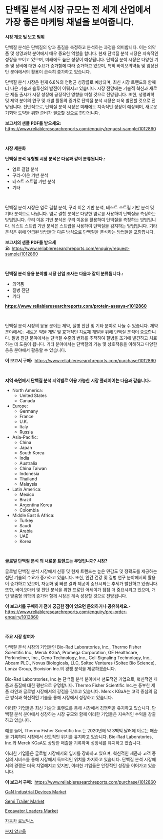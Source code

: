 <p><h1>단백질 분석 시장 규모는 전 세계 산업에서 가장 좋은 마케팅 채널을 보여줍니다.</h1></p><p><strong>시장 개요 및 보고 범위</strong></p>
<p><p>단백질 분석은 단백질의 양과 품질을 측정하고 분석하는 과정을 의미합니다. 이는 의약품 및 생명과학 분야에서 매우 중요한 역할을 합니다. 현재 단백질 분석 시장은 지속적인 성장을 보이고 있으며, 미래에도 높은 성장이 예상됩니다. 단백질 분석 시장은 다양한 기술 및 장비에 대한 수요가 증가함에 따라 증가하고 있으며, 특히 바이오의약품 및 임상진단 분야에서의 활용이 급속히 증가하고 있습니다.</p><p>단백질 분석 시장은 현재 6.8%의 연평균 성장률로 예상되며, 최신 시장 트렌드와 함께 더 나은 기술과 솔루션의 발전이 이뤄지고 있습니다. 시장 전망에는 기술적 혁신과 새로운 제품 출시가 시장 성장에 긍정적인 영향을 미칠 것으로 전망됩니다. 또한, 생명과학 및 제약 분야의 연구 및 개발 활동의 증가로 단백질 분석 시장은 더욱 발전할 것으로 전망됩니다. 전반적으로, 단백질 분석 시장은 미래에도 지속적인 성장이 예상되며, 새로운 기회와 도약을 위한 준비가 필요할 것으로 판단됩니다.</p></p>
<p><strong>보고서의 샘플 PDF를 받으세요:</strong> <a href="https://www.reliableresearchreports.com/enquiry/request-sample/1012860">https://www.reliableresearchreports.com/enquiry/request-sample/1012860</a></p>
<p>&nbsp;</p>
<p><strong>시장 세분화</strong></p>
<p><strong>단백질 분석 유형별 시장 분석은 다음과 같이 분류됩니다.:</strong></p>
<p><ul><li>염료 결합 분석</li><li>구리-이온 기반 분석</li><li>테스트 스트립 기반 분석</li><li>기타</li></ul></p>
<p>&nbsp;</p>
<p><p>단백질 분석 시장은 염료 결합 분석, 구리 이온 기반 분석, 테스트 스트립 기반 분석 및 기타 분석으로 나뉩니다. 염료 결합 분석은 다양한 염료를 사용하여 단백질을 측정하는 방법입니다. 구리 이온 기반 분석은 구리 이온을 활용하여 단백질을 측정하는 방법입니다. 테스트 스트립 기반 분석은 스트립을 사용하여 단백질을 감지하는 방법입니다. 기타 분석은 위에 언급된 방법들과 다른 방식으로 단백질을 분석하는 방법들을 포함합니다.</p></p>
<p><strong>보고서의 샘플 PDF를 받으세요:</strong>&nbsp;<a href="https://www.reliableresearchreports.com/enquiry/request-sample/1012860">https://www.reliableresearchreports.com/enquiry/request-sample/1012860</a></p>
<p>&nbsp;</p>
<p><strong> 단백질 분석 응용 분야별 시장 산업 조사는 다음과 같이 분류됩니다.:</strong></p>
<p><ul><li>의약품</li><li>질병 진단</li><li>기타</li></ul></p>
<p><strong><a href="https://www.reliableresearchreports.com/protein-assays-r1012860">https://www.reliableresearchreports.com/protein-assays-r1012860</a></strong></p>
<p>&nbsp;</p>
<p><p>단백질 분석 시장의 응용 분야는 제약, 질병 진단 및 기타 분야로 나눌 수 있습니다. 제약 분야에서는 새로운 약물 개발 및 효과적인 치료제 개발을 위해 단백질 분석이 중요합니다. 질병 진단 분야에서는 단백질 수준의 변화를 추적하여 질병을 조기에 발견하고 치료하는 데 도움이 됩니다. 기타 분야에서는 단백질의 기능 및 상호작용을 이해하고 다양한 응용 분야에서 활용할 수 있습니다.</p></p>
<p><strong>이 보고서 구매:</strong>&nbsp; <a href="https://www.reliableresearchreports.com/purchase/1012860">https://www.reliableresearchreports.com/purchase/1012860</a></p>
<p>&nbsp;</p>
<p><strong>지역 측면에서 단백질 분석 지역별로 이용 가능한 시장 플레이어는 다음과 같습니다.:</strong></p>
<p><ul>
    <li>
        North America:
        <ul>
            <li>United States</li>
            <li>Canada</li>
        </ul>
    </li>
    <li>
        Europe:
        <ul>
            <li>Germany</li>
            <li>France</li>
            <li>U.K.</li>
            <li>Italy</li>
            <li>Russia</li>
        </ul>
    </li>
    <li>
        Asia-Pacific:
        <ul>
            <li>China</li>
            <li>Japan</li>
            <li>South Korea</li>
            <li>India</li>
            <li>Australia</li>
            <li>China Taiwan</li>
            <li>Indonesia</li>
            <li>Thailand</li>
            <li>Malaysia</li>
        </ul>
    </li>
    <li>
        Latin America:
        <ul>
            <li>Mexico</li>
            <li>Brazil</li>
            <li>Argentina Korea</li>
            <li>Colombia</li>
        </ul>
    </li>
    <li>
        Middle East & Africa:
        <ul>
            <li>Turkey</li>
            <li>Saudi</li>
            <li>Arabia</li>
            <li>UAE</li>
            <li>Korea</li>
        </ul>
    </li>
    </ul></p>
<p>&nbsp;</p>
<p><strong>글로벌 단백질 분석 의 새로운 트렌드는 무엇입니까? 시장?</strong></p>
<p><p>글로벌 단백질 분석 시장에서 신흥 및 현재 트렌드는 높은 민감도 및 정확도를 제공하는 첨단 기술의 수요가 증가하고 있습니다. 또한, 인간 건강 및 질병 연구 분야에서의 활용이 증가하고 있으며, 자동화 및 빠른 결과 제공이 중요시되는 추세가 발전하고 있습니다. 또한, 바이오마커 및 진단 분석을 위한 프로틴 어셰이가 점점 더 중요시되고 있으며, 개인 맞춤형 의학의 증가와 함께 시장은 계속 성장할 것으로 전망됩니다.</p></p>
<p><strong>이 보고서를 구매하기 전에 궁금한 점이 있으면 문의하거나 공유하세요.</strong>- <a href="https://www.reliableresearchreports.com/enquiry/pre-order-enquiry/1012860">https://www.reliableresearchreports.com/enquiry/pre-order-enquiry/1012860</a></p>
<p>&nbsp;</p>
<p><strong>주요 시장 참여자</strong></p>
<p><p>단백질 분석 시장의 기업들인 Bio-Rad Laboratories, Inc., Thermo Fisher Scientific Inc., Merck KGaA, Promega Corporation, GE Healthcare, Perkinelmer, Inc., Geno Technology, Inc., Cell Signaling Technology, Inc., Abcam PLC., Novus Biologicals, LLC, Soltec Ventures (Soltec Bio Science), Lonza Group, Biovision Inc.의 경쟁 분석을 제공하겠습니다.</p><p>Bio-Rad Laboratories, Inc.는 단백질 분석 분야에서 선도적인 기업으로, 혁신적인 제품과 품질에 대한 평판으로 유명합니다. Thermo Fisher Scientific Inc.는 풍부한 제품 라인과 글로벌 시장에서의 강점을 갖추고 있습니다. Merck KGaA는 고객 중심의 접근 방식과 혁신적인 기술을 통해 시장에서 성장하고 있습니다.</p><p>이러한 기업들은 최신 기술과 트렌드를 통해 시장에서 경쟁력을 유지하고 있습니다. 단백질 분석 분야에서 성장하는 시장 규모와 함께 이러한 기업들은 지속적인 수익을 창출하고 있습니다.</p><p>예를 들어, Thermo Fisher Scientific Inc.는 2020년에 약 3백억 달러에 이르는 매출을 기록하여 시장에서 선도적인 위치를 유지하고 있습니다. Bio-Rad Laboratories, Inc.와 Merck KGaA도 상당한 매출을 기록하며 성장세를 유지하고 있습니다.</p><p>이러한 기업들은 글로벌 시장에서의 입지를 강화하고 있으며, 혁신적인 제품과 고객 중심의 서비스를 통해 시장에서 독보적인 위치를 차지하고 있습니다. 단백질 분석 시장에서의 경쟁은 더욱 치열해지고 있지만, 이러한 기업들은 안정적인 성장을 이어가고 있습니다.</p></p>
<p><strong>이 보고서 구매:</strong>&nbsp;&nbsp;<a href="https://www.reliableresearchreports.com/purchase/1012860">https://www.reliableresearchreports.com/purchase/1012860</a></p>
<p><p><a href="https://github.com/Chiragrp22/Market-Research-Report-List-4/blob/main/gan-industrial-devices-market.md">GaN Industrial Devices Market</a></p><p><a href="https://github.com/derrinmiltonellis35gcl/Market-Research-Report-List-2/blob/main/semi-trailer-market.md">Semi Trailer Market</a></p><p><a href="https://view.publitas.com/reportprime-1/analyzing-excavator-loaders-market-global-industry-perspective-and-forecast-2024-to-2031/">Excavator Loaders Market</a></p><p><a href="https://github.com/bunxhcci35271755/Market-Research-Report-List-1/blob/main/759685526976.md">자동차 로보틱스</a></p><p><a href="https://medium.com/@rowanmaggio/%EA%B0%80%EC%A7%80-%EC%83%9D%EC%95%BD-%EC%8B%9C%EC%9E%A5-%EC%9C%A0%ED%98%95-%EC%9D%91%EC%9A%A9-%EB%B0%8F-%EC%A7%80%EB%A6%AC%EC%97%90-%EB%8C%80%ED%95%9C-%EC%B2%A0%EC%A0%80%ED%95%9C-%ED%8F%89%EA%B0%80-9ae4109f42b4">분지 알코올</a></p></p>